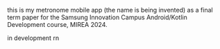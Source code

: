 this is my metronome mobile app (the name is being invented) as a final term paper for the Samsung Innovation Campus Android/Kotlin Development course, MIREA 2024.

in development rn
